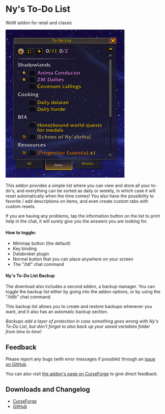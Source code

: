 # Ny's To-Do List
WoW addon for retail and classic

![Preview](https://github.com/Ny0n/Nys_ToDoList/blob/main/.other/previews/previewBase.png?raw=true)

This addon provides a simple list where you can view and store all your to-do's,
and everything can be sorted as daily or weekly, in which case it will reset automatically when the time comes!
You also have the possibility to favorite / add descriptions on items, and even create custom tabs with custom resets.

If you are having any problems, tap the information button on the list to print help in the chat, it will surely give you the answers you are looking for.

#### **How to toggle:**

- Minimap button (the default)
- Key binding
- Databroker plugin
- Normal button that you can place anywhere on your screen
- The "/tdl" chat command

#### **Ny's To-Do List Backup**

The download also includes a second addon, a backup manager.
You can toggle the backup list either by going into the addon options, or by using the "/tdlb" chat command.

This backup list allows you to create and restore backups whenever you want, and it also has an automatic backup section.

*Backups add a layer of protection in case something goes wrong with Ny's To-Do List, but don't forget to also back up your saved variables folder from time to time!*

## Feedback

Please report any bugs (with error messages if possible) through an [issue on GitHub](https://github.com/Ny0n/Nys_ToDoList/issues/new).

You can also visit [the addon's page on CurseForge](https://www.curseforge.com/wow/addons/nys-todolist) to give direct feedback.

## Downloads and Changelog

- [CurseForge](https://www.curseforge.com/wow/addons/nys-todolist/files)
- [GitHub](https://github.com/Ny0n/Nys_ToDoList/releases)
